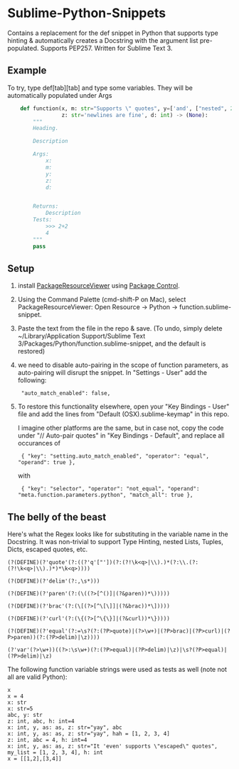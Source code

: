 # Sublime-Python-Snippets
Contains a replacement for the def snippet in Python that supports type hinting &amp; automatically creates a Docstring with the argument list pre-populated. Supports PEP257. Written for Sublime Text 3.

## Example

To try, type def[tab][tab] and type some variables. They will be automatically populated under Args

```python
    def function(x, m: str="Supports \" quotes", y=['and', ["nested", 2], "arrays"],
                 z: str='newlines are fine', d: int) -> (None):
        """
        Heading.

        Description

        Args:
            x: 
            m: 
            y: 
            z: 
            d: 


        Returns:
            Description
        Tests:
            >>> 2+2
            4
        """
        pass
```

## Setup

1. install [PackageResourceViewer](https://github.com/skuroda/PackageResourceViewer) using [Package Control](https://packagecontrol.io/).
2. Using the Command Palette (cmd-shift-P on Mac), select PackageResourceViewer: Open Resource -> Python -> function.sublime-snippet.
3. Paste the text from the file in the repo & save. (To undo, simply delete ~/Library/Application Support/Sublime Text 3/Packages/Python/function.sublime-snippet, and the default is restored)
4. we need to disable auto-pairing in the scope of function parameters, as auto-pairing will disrupt the snippet. In "Settings - User" add the following:

        "auto_match_enabled": false,
        
5. To restore this functionality elsewhere, open your "Key Bindings - User" file and add the lines from  "Default (OSX).sublime-keymap" in this repo.
    
    I imagine other platforms are the same, but in case not, copy the code under  "// Auto-pair quotes" in "Key Bindings - Default", and replace all occurances of

        { "key": "setting.auto_match_enabled", "operator": "equal", "operand": true },
        
    with
    
        { "key": "selector", "operator": "not_equal", "operand": "meta.function.parameters.python", "match_all": true },

## The belly of the beast

Here's what the Regex looks like for substituting in the variable name in the Docstring. It was non-trivial to support Type Hinting, nested Lists, Tuples, Dicts, escaped quotes, etc.

    (?(DEFINE)(?'quote'(?:((?'q'["'])(?:(?!\k<q>|\\).)*(?:\\.(?:(?!\k<q>|\\).)*)*\k<q>))))
    
    (?(DEFINE)(?'delim'(?:,\s*)))
    
    (?(DEFINE)(?'paren'(?:(\((?>[^()]|(?&paren))*\)))))
    
    (?(DEFINE)(?'brac'(?:(\[(?>[^\[\]]|(?&brac))*\]))))
    
    (?(DEFINE)(?'curl'(?:(\{(?>[^\{\}]|(?&curl))*\}))))
    
    (?(DEFINE)(?'equal'(?:=\s?(?:(?P>quote)|(?>\w+)|(?P>brac)|(?P>curl)|(?P>paren))(?:(?P>delim)|\z))))
    
    (?'var'(?>\w+))((?>:\s\w+)(?:(?P>equal)|(?P>delim)|\z)|\s?(?P>equal)|(?P>delim)|\z)


The following function variable strings were used as tests as well (note not all are valid Python):

    x
    x = 4
    x: str
    x: str=5
    abc, y: str
    z: int, abc, h: int=4
    x: int, y, as: as, z: str="yay", abc
    x: int, y, as: as, z: str="yay", hah = [1, 2, 3, 4]
    z: int, abc = 4, h: int=4
    x: int, y, as: as, z: str="It 'even' supports \"escaped\" quotes", my_list = [1, 2, 3, 4], h: int
    x = [[1,2],[3,4]]
